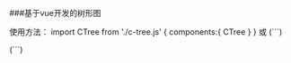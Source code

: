 ###基于vue开发的树形图

使用方法：
   import CTree from './c-tree.js'
   {
    components:{
       CTree
    }
   }
   或
   (```)
   <script src="./c-tree.js"></script>
   <script>
    Vue.component('demo',{
        template:'<div>
         <c-tree :data="data"></tree>
        </div>',
        data:function(){
            return {
              data:[
                      {
                         name: '开始开始开',
                         childrens: [
                            {
                               name: '开始2',
                               childrens: [
                                  {
                                     name: '开始2'
                                  },
                                  {
                                     name: '开始2'
                                  },
                               ]
                            },
                            {
                               name: '开始2',
                               childrens: [
                                  {
                                     name: '开始2'
                                  },
                                  {
                                     name: '开始2'
                                  },
                               ]
                            },
                            {
                               name: '开始2'
                            },
                            {
                               name: '开始2'
                            },
                         ]
                      },
                      {
                         name: '开始开始开始开始开始开始开始',
                         childrens: [
                            {
                               name: '开始2'
                            },
                            {
                               name: '开始2'
                            }
                         ]
                      },
                   ],
            }
        }
    })
   </script>

   (```)
